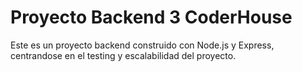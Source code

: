 # Proyecto Backend 3 CoderHouse

Este es un proyecto backend construido con Node.js y Express, centrandose en el testing y escalabilidad del proyecto.
